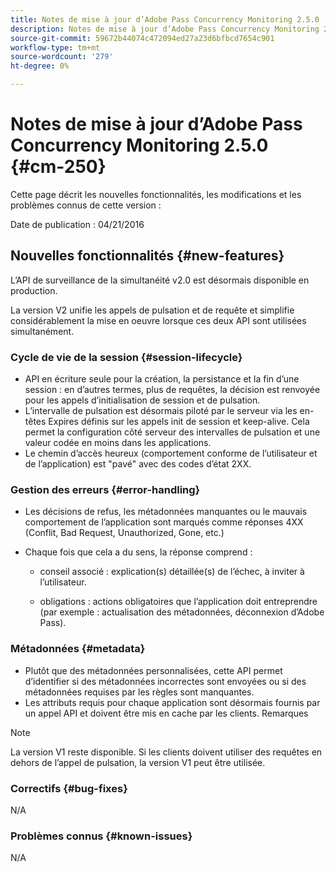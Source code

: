 ```yaml
---
title: Notes de mise à jour d’Adobe Pass Concurrency Monitoring 2.5.0
description: Notes de mise à jour d’Adobe Pass Concurrency Monitoring 2.5.0
source-git-commit: 59672b44074c472094ed27a23d6bfbcd7654c901
workflow-type: tm+mt
source-wordcount: '279'
ht-degree: 0%

---
```



# Notes de mise à jour d’Adobe Pass Concurrency Monitoring 2.5.0 {#cm-250}

Cette page décrit les nouvelles fonctionnalités, les modifications et les problèmes connus de cette version :

Date de publication : 04/21/2016

## Nouvelles fonctionnalités {#new-features}

L’API de surveillance de la simultanéité v2.0 est désormais disponible en production.

La version V2 unifie les appels de pulsation et de requête et simplifie considérablement la mise en oeuvre lorsque ces deux API sont utilisées simultanément.



### Cycle de vie de la session {#session-lifecycle}

* API en écriture seule pour la création, la persistance et la fin d’une session : en d’autres termes, plus de requêtes, la décision est renvoyée pour les appels d’initialisation de session et de pulsation.
* L’intervalle de pulsation est désormais piloté par le serveur via les en-têtes Expires définis sur les appels init de session et keep-alive. Cela permet la configuration côté serveur des intervalles de pulsation et une valeur codée en moins dans les applications.
* Le chemin d’accès heureux (comportement conforme de l’utilisateur et de l’application) est &quot;pavé&quot; avec des codes d’état 2XX.

### Gestion des erreurs {#error-handling}

* Les décisions de refus, les métadonnées manquantes ou le mauvais comportement de l’application sont marqués comme réponses 4XX (Conflit, Bad Request, Unauthorized, Gone, etc.)

* Chaque fois que cela a du sens, la réponse comprend :

   * conseil associé : explication(s) détaillée(s) de l’échec, à inviter à l’utilisateur.

   * obligations : actions obligatoires que l’application doit entreprendre (par exemple : actualisation des métadonnées, déconnexion d’Adobe Pass).

### Métadonnées {#metadata}

* Plutôt que des métadonnées personnalisées, cette API permet d’identifier si des métadonnées incorrectes sont envoyées ou si des métadonnées requises par les règles sont manquantes.
* Les attributs requis pour chaque application sont désormais fournis par un appel API et doivent être mis en cache par les clients.
Remarques

>[!NOTE]
>
>La version V1 reste disponible. Si les clients doivent utiliser des requêtes en dehors de l’appel de pulsation, la version V1 peut être utilisée.




### Correctifs {#bug-fixes}

N/A

### Problèmes connus {#known-issues}

N/A
